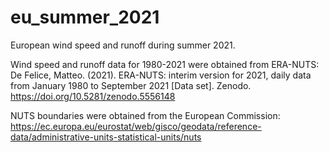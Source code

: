 # eu_summer_2021
European wind speed and runoff during summer 2021.

Wind speed and runoff data for 1980-2021 were obtained from ERA-NUTS: De Felice, Matteo. (2021). ERA-NUTS: interim version for 2021, daily data from January 1980 to September 2021 [Data set]. Zenodo. https://doi.org/10.5281/zenodo.5556148

NUTS boundaries were obtained from the European Commission: https://ec.europa.eu/eurostat/web/gisco/geodata/reference-data/administrative-units-statistical-units/nuts
